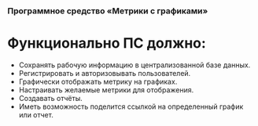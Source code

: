 ### Программное средство «Метрики с графиками»

# Функционально ПС должно: 
-	Сохранять рабочую информацию в централизованной базе данных.
-	Регистрировать и авторизовывать пользователей.
-	Графически отображать метрику на графиках.
-	Настраивать желаемые метрики для отображения. 
-	Создавать отчёты.
-	Иметь возможность поделится ссылкой на определенный график или отчет.
